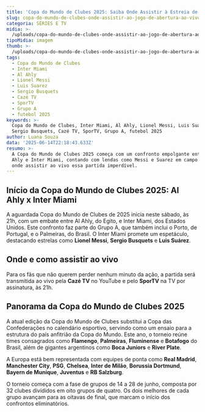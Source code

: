 ```yaml
---
title: 'Copa do Mundo de Clubes 2025: Saiba Onde Assistir à Estreia de Messi e Suarez'
slug: copa-do-mundo-de-clubes-onde-assistir-ao-jogo-de-abertura-ao-vivo
categoria: SÉRIES E TV
midia: >-
  /uploads/copa-do-mundo-de-clubes-onde-assistir-ao-jogo-de-abertura-ao-vivo-thumb.png
tipoMidia: imagem
thumb: >-
  /uploads/copa-do-mundo-de-clubes-onde-assistir-ao-jogo-de-abertura-ao-vivo-thumb.png
tags:
  - Copa do Mundo de Clubes
  - Inter Miami
  - Al Ahly
  - Lionel Messi
  - Luis Suarez
  - Sergio Busquets
  - Cazé TV
  - SporTV
  - Grupo A
  - futebol 2025
keywords: >-
  Copa do Mundo de Clubes, Inter Miami, Al Ahly, Lionel Messi, Luis Suarez,
  Sergio Busquets, Cazé TV, SporTV, Grupo A, futebol 2025
author: Luana Souza
data: '2025-06-14T22:18:43.633Z'
resumo: >-
  A Copa do Mundo de Clubes 2025 começa com um confronto empolgante entre Al
  Ahly e Inter Miami, contando com lendas como Messi e Suarez em campo. Confira
  onde assistir ao vivo essa partida imperdível.
---
```


## Início da Copa do Mundo de Clubes 2025: Al Ahly x Inter Miami

A aguardada Copa do Mundo de Clubes de 2025 inicia neste sábado, às 21h, com um embate entre Al Ahly, do Egito, e Inter Miami, dos Estados Unidos. Este confronto faz parte do Grupo A, que também inclui o Porto, de Portugal, e o Palmeiras, do Brasil. O Inter Miami promete um espetáculo, destacando estrelas como **Lionel Messi**, **Sergio Busquets** e **Luis Suárez**.

## Onde e como assistir ao vivo

Para os fãs que não querem perder nenhum minuto da ação, a partida será transmitida ao vivo pela **Cazé TV** no YouTube e pelo **SporTV** na TV por assinatura, às 21h.

## Panorama da Copa do Mundo de Clubes 2025

A atual edição da Copa do Mundo de Clubes substitui a Copa das Confederações no calendário esportivo, servindo como um ensaio para a estrutura do país anfitrião da Copa do Mundo. Este ano, o torneio reúne times consagrados como **Flamengo**, **Palmeiras**, **Fluminense** e **Botafogo** do Brasil, além de gigantes argentinos como **Boca Juniors** e **River Plate**.

A Europa está bem representada com equipes de ponta como **Real Madrid**, **Manchester City**, **PSG**, **Chelsea**, **Inter de Milão**, **Borussia Dortmund**, **Bayern de Munique**, **Juventus** e **RB Salzburg**.

O torneio começa com a fase de grupos de 14 a 28 de junho, composta por 32 clubes divididos em oito grupos de quatro. Os dois melhores de cada grupo avançam para as oitavas de final, que marcam o início dos confrontos eliminatórios.
